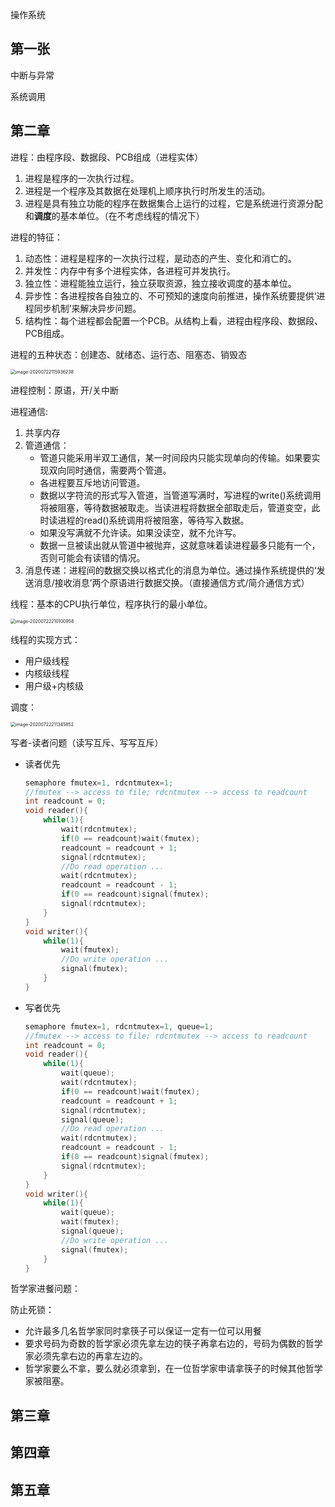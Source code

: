 操作系统

## 第一张

中断与异常

系统调用

## 第二章

进程：由程序段、数据段、PCB组成（进程实体）

1. 进程是程序的一次执行过程。
2. 进程是一个程序及其数据在处理机上顺序执行时所发生的活动。
3. 进程是具有独立功能的程序在数据集合上运行的过程，它是系统进行资源分配和**调度**的基本单位。（在不考虑线程的情况下）

进程的特征：

1. 动态性：进程是程序的一次执行过程，是动态的产生、变化和消亡的。
2. 并发性：内存中有多个进程实体，各进程可并发执行。
3. 独立性：进程能独立运行，独立获取资源，独立接收调度的基本单位。
4. 异步性：各进程按各自独立的、不可预知的速度向前推进，操作系统要提供‘进程同步机制’来解决异步问题。
5. 结构性：每个进程都会配置一个PCB。从结构上看，进程由程序段、数据段、PCB组成。

进程的五种状态：创建态、就绪态、运行态、阻塞态、销毁态

<img src="C:\Users\Administrator\AppData\Roaming\Typora\typora-user-images\image-20200722115936238.png" alt="image-20200722115936238" style="zoom:50%;" />

进程控制：原语，开/关中断

进程通信:

1. 共享内存
2. 管道通信：
   - 管道只能采用半双工通信，某一时间段内只能实现单向的传输。如果要实现双向同时通信，需要两个管道。
   - 各进程要互斥地访问管道。
   - 数据以字符流的形式写入管道，当管道写满时，写进程的write()系统调用将被阻塞，等待数据被取走。当读进程将数据全部取走后，管道变空，此时读进程的read()系统调用将被阻塞，等待写入数据。
   - 如果没写满就不允许读。如果没读空，就不允许写。
   - 数据一旦被读出就从管道中被抛弃，这就意味着读进程最多只能有一个，否则可能会有读错的情况。
3. 消息传递：进程间的数据交换以格式化的消息为单位。通过操作系统提供的‘发送消息/接收消息’两个原语进行数据交换。（直接通信方式/简介通信方式）

线程：基本的CPU执行单位，程序执行的最小单位。

<img src="C:\Users\Administrator\AppData\Roaming\Typora\typora-user-images\image-20200722210100958.png" alt="image-20200722210100958" style="zoom:50%;" />

线程的实现方式：

- 用户级线程
- 内核级线程
- 用户级+内核级

调度：

<img src="C:\Users\Administrator\AppData\Roaming\Typora\typora-user-images\image-20200722211345852.png" alt="image-20200722211345852" style="zoom:50%;" />

写者-读者问题（读写互斥、写写互斥）

- 读者优先

  ```C++
  semaphore fmutex=1, rdcntmutex=1;
  //fmutex --> access to file; rdcntmutex --> access to readcount
  int readcount = 0;
  void reader(){
      while(1){
          wait(rdcntmutex);
          if(0 == readcount)wait(fmutex);
          readcount = readcount + 1;
          signal(rdcntmutex);
          //Do read operation ...
          wait(rdcntmutex);
          readcount = readcount - 1;
          if(0 == readcount)signal(fmutex);
          signal(rdcntmutex);
      }
  }
  void writer(){
      while(1){
          wait(fmutex);
          //Do write operation ...
          signal(fmutex);
      }
  }
  ```

- 写者优先

  ```c++
  semaphore fmutex=1, rdcntmutex=1, queue=1;
  //fmutex --> access to file; rdcntmutex --> access to readcount
  int readcount = 0;
  void reader(){
      while(1){
          wait(queue);
          wait(rdcntmutex);
          if(0 == readcount)wait(fmutex);
          readcount = readcount + 1;
          signal(rdcntmutex);
          signal(queue);
          //Do read operation ...
          wait(rdcntmutex);
          readcount = readcount - 1;
          if(0 == readcount)signal(fmutex);
          signal(rdcntmutex);
      }
  }
  void writer(){
      while(1){
          wait(queue);
          wait(fmutex);
          signal(queue);
          //Do write operation ...
          signal(fmutex);
      }
  }
  
  ```

哲学家进餐问题：

防止死锁：

- 允许最多几名哲学家同时拿筷子可以保证一定有一位可以用餐
- 要求号码为奇数的哲学家必须先拿左边的筷子再拿右边的，号码为偶数的哲学家必须先拿右边的再拿左边的。
- 哲学家要么不拿，要么就必须拿到，在一位哲学家申请拿筷子的时候其他哲学家被阻塞。

## 第三章

## 第四章

## 第五章